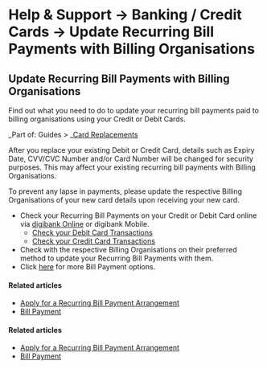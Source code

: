 # Help & Support -> Banking / Credit Cards -> Update Recurring Bill Payments with Billing Organisations

## Update Recurring Bill Payments with Billing Organisations

Find out what you need to do to update your recurring bill payments paid to billing organisations using your Credit or Debit Cards.

_Part of: Guides > _[Card Replacements](https://www.dbs.com.sg/personal/support/guide-card-replacement.html)

  
After you replace your existing Debit or Credit Card, details such as Expiry Date, CVV/CVC Number and/or Card Number will be changed for security purposes. This may affect your existing recurring bill payments with Billing Organisations.  
  
To prevent any lapse in payments, please update the respective Billing Organisations of your new card details upon receiving your new card.  


  * Check your Recurring Bill Payments on your Credit or Debit Card online via [digibank Online](https://internet-banking.dbs.com.sg/) or digibank Mobile. 
    * [Check your Debit Card Transactions](https://www.dbs.com.sg/personal/support/bank-deposit-accounts-account-transactions.html)
    * [Check your Credit Card Transactions](https://www.dbs.com.sg/personal/support/card-transaction-view-transaction-details.html)
  * Check with the respective Billing Organisations on their preferred method to update your Recurring Bill Payments with them.
  * Click [here](https://www.dbs.com.sg/personal/support/bank-payment-bill-payment.html) for more Bill Payment options.



#### Related articles

  * [Apply for a Recurring Bill Payment Arrangement](https://www.dbs.com.sg/personal/support/card-payment-recurring.html)
  * [Bill Payment](https://www.dbs.com.sg/personal/support/bank-payment-bill-payment.html)



#### Related articles

  * [Apply for a Recurring Bill Payment Arrangement](https://www.dbs.com.sg/personal/support/card-payment-recurring.html)
  * [Bill Payment](https://www.dbs.com.sg/personal/support/bank-payment-bill-payment.html)


